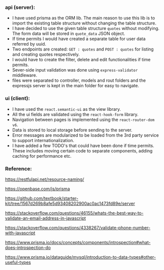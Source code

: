 ### api (server):

- I have used prisma as the ORM lib. The main reason to use this lib is to import the existing table structure without changing the table structure.
- I have decided to use the given table structure `quotes` without modifying. The form data will be stored in `quote_data` JSON object.
- If time permits I would have created a separate table for user data referred by uuid.
- Two endpoints are created: `GET : quotes` and `POST : quotes` for listing and creating quotes respectively.
- I would have to create the filter, delete and edit functionalities if time permits.
- Sever-side input validation was done using `express-validator` middleware.
- files were separated to controller, models and rout folders and the expressjs server is kept in the main folder for easy to navigate. 


### ui (client):

- I  have used the `react.semantic-ui` as the view library.
- All the ui fields are validated using the `react-hook-form` library.
- Navigation between pages is implemented using the `react-router-dom v6`.
- Data is stored to local storage before sending to the server.
- Error messages are modularized to be loaded from the 3rd party service to support internationalization.
- I have added a few TODO's that could have been done if time permits. These includes moving certain code to separate components, adding caching for performance etc.

### Reference:

https://restfulapi.net/resource-naming/

https://openbase.com/js/prisma

https://github.com/textbook/starter-kit/tree/1567d269b8afe5d93408202900ac0ac1473fd89e/server

https://stackoverflow.com/questions/46155/whats-the-best-way-to-validate-an-email-address-in-javascript

https://stackoverflow.com/questions/4338267/validate-phone-number-with-javascript

https://www.prisma.io/docs/concepts/components/introspection#what-does-introspection-do

https://www.prisma.io/dataguide/mysql/introduction-to-data-types#other-useful-types
